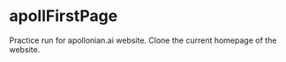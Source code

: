 # apollFirstPage
Practice run for apollonian.ai website. Clone the current homepage of the website. 
